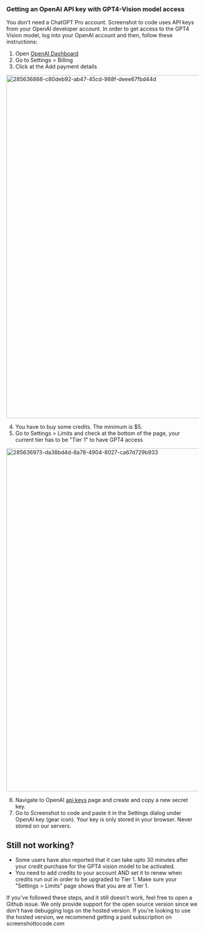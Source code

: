### Getting an OpenAI API key with GPT4-Vision model access

You don't need a ChatGPT Pro account. Screenshot to code uses API keys from your OpenAI developer account. In order to get access to the GPT4 Vision model, log into your OpenAI account and then, follow these instructions:

1. Open [OpenAI Dashboard](https://platform.openai.com/)
1. Go to Settings > Billing
1. Click at the Add payment details
<img width="900" alt="285636868-c80deb92-ab47-45cd-988f-deee67fbd44d" src="https://github.com/abi/screenshot-to-code/assets/23818/4e0f4b77-9578-4f9a-803c-c12b1502f3d7">

4. You have to buy some credits. The minimum is $5.
5. Go to Settings > Limits and check at the bottom of the page, your current tier has to be "Tier 1" to have GPT4 access
<img width="900" alt="285636973-da38bd4d-8a78-4904-8027-ca67d729b933" src="https://github.com/abi/screenshot-to-code/assets/23818/8d07cd84-0cf9-4f88-bc00-80eba492eadf">

6. Navigate to OpenAI [api keys](https://platform.openai.com/api-keys) page and create and copy a new secret key.
7. Go to Screenshot to code and paste it in the Settings dialog under OpenAI key (gear icon). Your key is only stored in your browser. Never stored on our servers.

## Still not working?

- Some users have also reported that it can take upto 30 minutes after your credit purchase for the GPT4 vision model to be activated.
- You need to add credits to your account AND set it to renew when credits run out in order to be upgraded to Tier 1. Make sure your "Settings > Limits" page shows that you are at Tier 1.

If you've followed these steps, and it still doesn't work, feel free to open a Github issue. We only provide support for the open source version since we don't have debugging logs on the hosted version. If you're looking to use the hosted version, we recommend getting a paid subscription on screenshottocode.com
